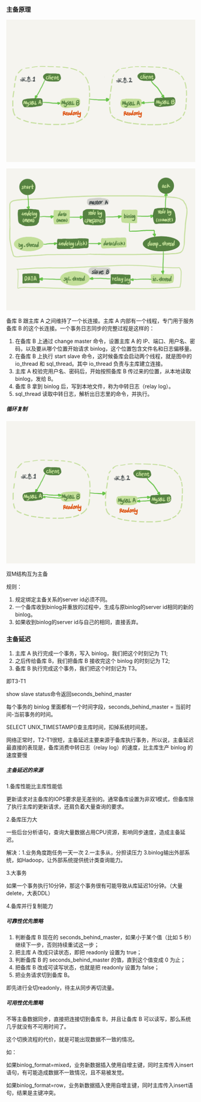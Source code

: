 ### 主备原理

![](./img/主备原理.png)

![](./img/a66c154c1bc51e071dd2cc8c1d6ca6a3.png)

备库 B 跟主库 A 之间维持了一个长连接。主库 A 内部有一个线程，专门用于服务备库 B 的这个长连接。一个事务日志同步的完整过程是这样的：

1. 在备库 B 上通过 change master 命令，设置主库 A 的 IP、端口、用户名、密码，以及要从哪个位置开始请求 binlog，这个位置包含文件名和日志偏移量。
2. 在备库 B 上执行 start slave 命令，这时候备库会启动两个线程，就是图中的 io_thread 和 sql_thread。其中 io_thread 负责与主库建立连接。
3. 主库 A 校验完用户名、密码后，开始按照备库 B 传过来的位置，从本地读取 binlog，发给 B。
4. 备库 B 拿到 binlog 后，写到本地文件，称为中转日志（relay log）。
5. sql_thread 读取中转日志，解析出日志里的命令，并执行。

##### 循环复制

![](./img/DoubleM.png)

双M结构互为主备

规则：

1. 规定绑定主备关系的server id必须不同。
2. 一个备库收到binlog并重放的过程中，生成与原binlog的server id相同的新的binlog。
3. 如果收到binlog的server id与自己的相同，直接丢弃。

### 主备延迟

1. 主库 A 执行完成一个事务，写入 binlog，我们把这个时刻记为 T1;
2. 之后传给备库 B，我们把备库 B 接收完这个 binlog 的时刻记为 T2;
3. 备库 B 执行完成这个事务，我们把这个时刻记为 T3。

即T3-T1

show slave status命令返回seconds_behind_master

每个事务的 binlog 里面都有一个时间字段，seconds_behind_master = 当前时间-当前事务的时间。

SELECT UNIX_TIMESTAMP()查主库时间，扣掉系统时间差。

网络正常时，T2-T1很短，主备延迟主要来源于备库执行事务，所以说，主备延迟最直接的表现是，备库消费中转日志（relay log）的速度，比主库生产 binlog 的速度要慢

##### 主备延迟的来源

1.备库性能比主库性能低

更新请求对主备库的IOPS要求是无差别的。通常备库设置为非双1模式，但备库除了执行主库的更新请求，还肩负着大量查询的要求。

2.备库压力大

一些后台分析语句，查询大量数据占用CPU资源，影响同步速度，造成主备延迟。

解决：1.业务角度跑任务一天一次 2.一主多从，分担读压力 3.binlog输出外部系统，如Hadoop，让外部系统提供统计类查询能力。

3.大事务

如果一个事务执行10分钟，那这个事务很有可能导致从库延迟10分钟。（大量delete，大表DDL）

4.备库并行复制能力

##### 可靠性优先策略

1. 判断备库 B 现在的 seconds_behind_master，如果小于某个值（比如 5 秒）继续下一步，否则持续重试这一步；
2. 把主库 A 改成只读状态，即把 readonly 设置为 true；
3. 判断备库 B 的 seconds_behind_master 的值，直到这个值变成 0 为止；
4. 把备库 B 改成可读写状态，也就是把 readonly 设置为 false；
5. 把业务请求切到备库 B。

即先进行全切readonly，待主从同步再切流量。

##### 可用性优先策略

不等主备数据同步，直接把连接切到备库 B，并且让备库 B 可以读写，那么系统几乎就没有不可用时间了。

这个切换流程的代价，就是可能出现数据不一致的情况。

如：

如果binlog_format=mixed，业务新数据插入使用自增主键，同时主库传入insert语句，有可能造成数据不一致情况，且不易被发觉。

如果binlog_format=row，业务新数据插入使用自增主键，同时主库传入insert语句，结果是主键冲突。